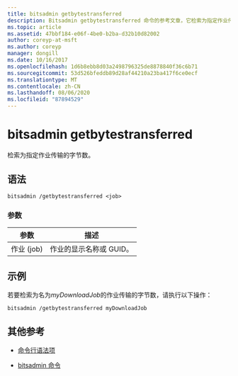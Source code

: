 ```yaml
---
title: bitsadmin getbytestransferred
description: Bitsadmin getbytestransferred 命令的参考文章，它检索为指定作业传输的字节数。
ms.topic: article
ms.assetid: 47bbf184-e06f-4be0-b2ba-d32b10d82002
author: coreyp-at-msft
ms.author: coreyp
manager: dongill
ms.date: 10/16/2017
ms.openlocfilehash: 1d6b8ebb8d03a2498796325de8878840f36c6b71
ms.sourcegitcommit: 53d526bfeddb89d28af44210a23ba417f6ce0ecf
ms.translationtype: MT
ms.contentlocale: zh-CN
ms.lasthandoff: 08/06/2020
ms.locfileid: "87894529"
---
```

# <a name="bitsadmin-getbytestransferred"></a>bitsadmin getbytestransferred

检索为指定作业传输的字节数。

## <a name="syntax"></a>语法

```
bitsadmin /getbytestransferred <job>
```

### <a name="parameters"></a>参数

| 参数 | 描述 |
| -------------- | -------------- |
| 作业 (job) | 作业的显示名称或 GUID。 |

## <a name="examples"></a>示例

若要检索为名为*myDownloadJob*的作业传输的字节数，请执行以下操作：

```
bitsadmin /getbytestransferred myDownloadJob
```

## <a name="additional-references"></a>其他参考

- [命令行语法项](command-line-syntax-key.md)

- [bitsadmin 命令](bitsadmin.md)
